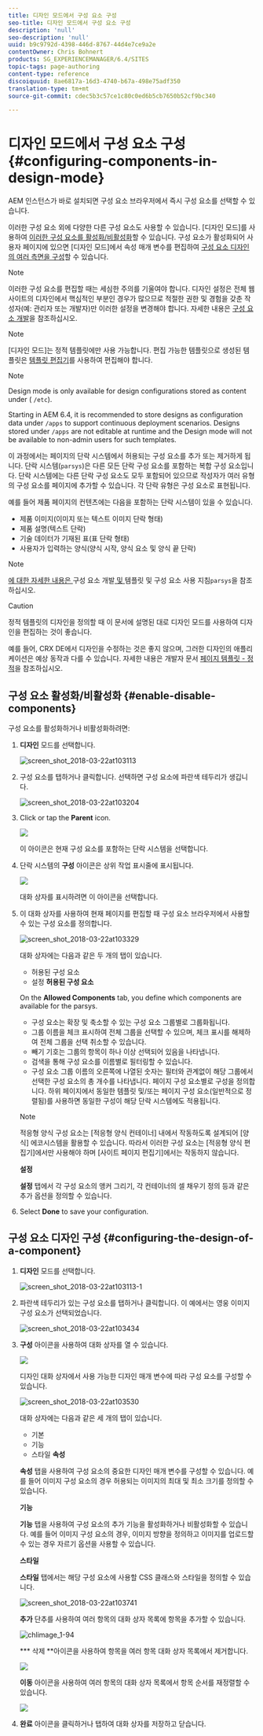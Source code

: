 ```yaml
---
title: 디자인 모드에서 구성 요소 구성
seo-title: 디자인 모드에서 구성 요소 구성
description: 'null'
seo-description: 'null'
uuid: b9c9792d-4398-446d-8767-44d4e7ce9a2e
contentOwner: Chris Bohnert
products: SG_EXPERIENCEMANAGER/6.4/SITES
topic-tags: page-authoring
content-type: reference
discoiquuid: 8ae6817a-16d3-4740-b67a-498e75adf350
translation-type: tm+mt
source-git-commit: cdec5b3c57ce1c80c0ed6b5cb7650b52cf9bc340

---
```



# 디자인 모드에서 구성 요소 구성{#configuring-components-in-design-mode}

AEM 인스턴스가 바로 설치되면 구성 요소 브라우저에서 즉시 구성 요소를 선택할 수 있습니다.

이러한 구성 요소 외에 다양한 다른 구성 요소도 사용할 수 있습니다. [디자인 모드]를 사용하여 [이러한 구성 요소를 활성화/비활성화](#enable-disable-components)할 수 있습니다. 구성 요소가 활성화되어 사용자 페이지에 있으면 [디자인 모드]에서 속성 매개 변수를 편집하여 [구성 요소 디자인의 여러 측면을 구성](#configuring-the-design-of-a-component)할 수 있습니다.

>[!NOTE]
>
>이러한 구성 요소를 편집할 때는 세심한 주의를 기울여야 합니다. 디자인 설정은 전체 웹 사이트의 디자인에서 핵심적인 부분인 경우가 많으므로 적절한 권한 및 경험을 갖춘 작성자(예: 관리자 또는 개발자)만 이러한 설정을 변경해야 합니다. 자세한 내용은 [구성 요소 개발](/help/sites-developing/components.md)을 참조하십시오.

>[!NOTE]
>
>[디자인 모드]는 정적 템플릿에만 사용 가능합니다. 편집 가능한 템플릿으로 생성된 템플릿은 [템플릿 편집기](/help/sites-authoring/templates.md)를 사용하여 편집해야 합니다.

>[!NOTE]
>
>Design mode is only available for design configurations stored as content under ( `/etc`).
>
>Starting in AEM 6.4, it is recommended to store designs as configuration data under `/apps` to support continuous deployment scenarios. Designs stored under `/apps` are not editable at runtime and the Design mode will not be available to non-admin users for such templates.

이 과정에서는 페이지의 단락 시스템에서 허용되는 구성 요소를 추가 또는 제거하게 됩니다. 단락 시스템(`parsys`)은 다른 모든 단락 구성 요소를 포함하는 복합 구성 요소입니다. 단락 시스템에는 다른 단락 구성 요소도 모두 포함되어 있으므로 작성자가 여러 유형의 구성 요소를 페이지에 추가할 수 있습니다. 각 단락 유형은 구성 요소로 표현됩니다. 

예를 들어 제품 페이지의 컨텐츠에는 다음을 포함하는 단락 시스템이 있을 수 있습니다.

* 제품 이미지(이미지 또는 텍스트 이미지 단락 형태)
* 제품 설명(텍스트 단락)
* 기술 데이터가 기재된 표(표 단락 형태)
* 사용자가 입력하는 양식(양식 시작, 양식 요소 및 양식 끝 단락)

>[!NOTE]
>
>[에 대한 자세한 내용은 ](/help/sites-developing/components.md)구성 요소 개발[ 및 ](/help/sites-developing/dev-guidelines-bestpractices.md#guidelines-for-using-templates-and-components)템플릿 및 구성 요소 사용 지침`parsys`을 참조하십시오.

>[!CAUTION]
>
>정적 템플릿의 디자인을 정의할 때 이 문서에 설명된 대로 디자인 모드를 사용하여 디자인을 편집하는 것이 좋습니다.
>
>예를 들어, CRX DE에서 디자인을 수정하는 것은 좋지 않으며, 그러한 디자인의 애플리케이션은 예상 동작과 다를 수 있습니다. 자세한 내용은 개발자 문서 [페이지 템플릿 - 정적](/help/sites-developing/page-templates-static.md#how-template-designs-are-applied)을 참조하십시오.

## 구성 요소 활성화/비활성화 {#enable-disable-components}

구성 요소를 활성화하거나 비활성화하려면:

1. **디자인** 모드를 선택합니다.

   ![screen_shot_2018-03-22at103113](assets/screen_shot_2018-03-22at103113.png)

1. 구성 요소를 탭하거나 클릭합니다. 선택하면 구성 요소에 파란색 테두리가 생깁니다.

   ![screen_shot_2018-03-22at103204](assets/screen_shot_2018-03-22at103204.png)

1. Click or tap the **Parent** icon.

   ![](do-not-localize/screen_shot_2018-03-22at103204.png)

   이 아이콘은 현재 구성 요소를 포함하는 단락 시스템을 선택합니다.

1. 단락 시스템의 **구성** 아이콘은 상위 작업 표시줄에 표시됩니다.

   ![](do-not-localize/screen_shot_2018-03-22at103256.png)

   대화 상자를 표시하려면 이 아이콘을 선택합니다.

1. 이 대화 상자를 사용하여 현재 페이지를 편집할 때 구성 요소 브라우저에서 사용할 수 있는 구성 요소를 정의합니다.

   ![screen_shot_2018-03-22at103329](assets/screen_shot_2018-03-22at103329.png)

   대화 상자에는 다음과 같은 두 개의 탭이 있습니다.

   * 허용된 구성 요소
   * 설정
   **허용된 구성 요소**

   On the **Allowed Components** tab, you define which components are available for the parsys.

   * 구성 요소는 확장 및 축소할 수 있는 구성 요소 그룹별로 그룹화됩니다.
   * 그룹 이름을 체크 표시하여 전체 그룹을 선택할 수 있으며, 체크 표시를 해제하여 전체 그룹을 선택 취소할 수 있습니다.
   * 빼기 기호는 그룹의 항목이 하나 이상 선택되어 있음을 나타냅니다.
   * 검색을 통해 구성 요소를 이름별로 필터링할 수 있습니다.
   * 구성 요소 그룹 이름의 오른쪽에 나열된 숫자는 필터와 관계없이 해당 그룹에서 선택한 구성 요소의 총 개수를 나타냅니다.
   페이지 구성 요소별로 구성을 정의합니다. 하위 페이지에서 동일한 템플릿 및/또는 페이지 구성 요소(일반적으로 정렬됨)를 사용하면 동일한 구성이 해당 단락 시스템에도 적용됩니다.

   >[!NOTE]
   >
   >적응형 양식 구성 요소는 [적응형 양식 컨테이너] 내에서 작동하도록 설계되어 [양식] 에코시스템을 활용할 수 있습니다. 따라서 이러한 구성 요소는 [적응형 양식 편집기]에서만 사용해야 하며 [사이트 페이지 편집기]에서는 작동하지 않습니다.

   **설정**

   **설정** 탭에서 각 구성 요소의 앵커 그리기, 각 컨테이너의 셀 채우기 정의 등과 같은 추가 옵션을 정의할 수 있습니다.

1. Select **Done** to save your configuration.

## 구성 요소 디자인 구성 {#configuring-the-design-of-a-component}

1. **디자인** 모드를 선택합니다.

   ![screen_shot_2018-03-22at103113-1](assets/screen_shot_2018-03-22at103113-1.png)

1. 파란색 테두리가 있는 구성 요소를 탭하거나 클릭합니다. 이 예에서는 영웅 이미지 구성 요소가 선택되었습니다.

   ![screen_shot_2018-03-22at103434](assets/screen_shot_2018-03-22at103434.png)

1. **구성** 아이콘을 사용하여 대화 상자를 열 수 있습니다.

   ![](do-not-localize/screen_shot_2018-03-22at103256-1.png)

   디자인 대화 상자에서 사용 가능한 디자인 매개 변수에 따라 구성 요소를 구성할 수 있습니다.

   ![screen_shot_2018-03-22at103530](assets/screen_shot_2018-03-22at103530.png)

   대화 상자에는 다음과 같은 세 개의 탭이 있습니다.

   * 기본
   * 기능
   * 스타일
   **속성**

   **속성** 탭을 사용하여 구성 요소의 중요한 디자인 매개 변수를 구성할 수 있습니다. 예를 들어 이미지 구성 요소의 경우 허용되는 이미지의 최대 및 최소 크기를 정의할 수 있습니다.

   **기능**

   **기능** 탭을 사용하여 구성 요소의 추가 기능을 활성화하거나 비활성화할 수 있습니다. 예를 들어 이미지 구성 요소의 경우, 이미지 방향을 정의하고 이미지를 업로드할 수 있는 경우 자르기 옵션을 사용할 수 있습니다.

   **스타일**

   **스타일** 탭에서는 해당 구성 요소에 사용할 CSS 클래스와 스타일을 정의할 수 있습니다.

   ![screen_shot_2018-03-22at103741](assets/screen_shot_2018-03-22at103741.png)

   **추가** 단추를 사용하여 여러 항목의 대화 상자 목록에 항목을 추가할 수 있습니다.

   ![chlimage_1-94](assets/chlimage_1-94.png)

   *** 삭제 **아이콘을 사용하여 항목을 여러 항목 대화 상자 목록에서 제거합니다.

   ![](do-not-localize/screen_shot_2018-03-22at103809.png)

   **이동** 아이콘을 사용하여 여러 항목의 대화 상자 목록에서 항목 순서를 재정렬할 수 있습니다.

   ![](do-not-localize/screen_shot_2018-03-22at103816.png)

1. **완료** 아이콘을 클릭하거나 탭하여 대화 상자를 저장하고 닫습니다.

